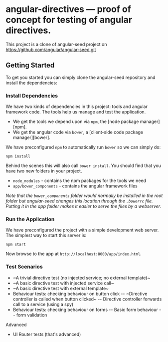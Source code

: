 # angular-directives — proof of concept for testing of angular directives.

This project is a clone of angular-seed project on https://github.com/angular/angular-seed.git

## Getting Started

To get you started you can simply clone the angular-seed repository and install the dependencies:

### Install Dependencies

We have two kinds of dependencies in this project: tools and angular framework code.  The tools help
us manage and test the application.

* We get the tools we depend upon via `npm`, the [node package manager][npm].
* We get the angular code via `bower`, a [client-side code package manager][bower].

We have preconfigured `npm` to automatically run `bower` so we can simply do:

```
npm install
```

Behind the scenes this will also call `bower install`.  You should find that you have two new
folders in your project.

* `node_modules` - contains the npm packages for the tools we need
* `app/bower_components` - contains the angular framework files

*Note that the `bower_components` folder would normally be installed in the root folder but
angular-seed changes this location through the `.bowerrc` file.  Putting it in the app folder makes
it easier to serve the files by a webserver.*

### Run the Application

We have preconfigured the project with a simple development web server.  The simplest way to start
this server is:

```
npm start
```

Now browse to the app at `http://localhost:8000/app/index.html`.


### Test Scenarios

- ~A trivial directive test (no injected service; no external template)~
- ~A basic directive test with injected service call~
- ~A basic directive test with external template~
- Behaviour tests: checking behaviour on button click
-- ~Directive controller is called when button clicked~
-- Directive controller forwards call to a service (using a spy)
- Behaviour tests: checking behaviour on forms
-- Basic form behaviour
-- form validation

Advanced
- UI Router tests (that's advanced)